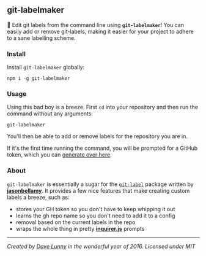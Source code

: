 ## git-labelmaker
:flags: Edit git labels from the command line using **`git-labelmaker`**! You can easily add or remove git-labels, making it easier for your project to adhere to a sane labelling scheme.

### Install

Install `git-labelmaker` globally:

```
npm i -g git-labelmaker
```

### Usage

Using this bad boy is a breeze. First `cd` into your repository and then run the command without any arguments:

```
git-labelmaker
```

You'll then be able to add or remove labels for the repository you are in.

If it's the first time running the command, you will be prompted for a GitHub token, which you can [generate over here](https://github.com/settings/tokens).

### About

`git-labelmaker` is essentially a sugar for the [`git-label`](https://github.com/jasonbellamy/git-label) package written by [**jasonbellamy**](https://github.com/jasonbellamy). It provides a few nice features that make creating custom labels a breeze, such as:

- stores your GH token so you don't have to keep whipping it out
- learns the gh repo name so you don't need to add it to a config
- removal based on the current labels in the repo
- wraps the whole thing in pretty [**inquirer.js**](https://github.com/SBoudrias/Inquirer.js/) prompts

---

*Created by [Dave Lunny](https://twitter.com/dave_lunny) in the wonderful year of 2016.*
*Licensed under MIT*
